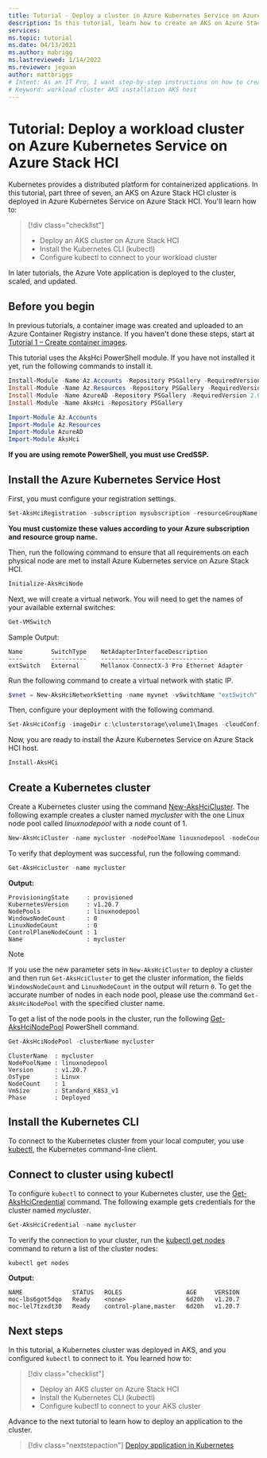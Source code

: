 ```yaml
---
title: Tutorial - Deploy a cluster in Azure Kubernetes Service on Azure Stack HCI
description: In this tutorial, learn how to create an AKS on Azure Stack HCI cluster and to use kubectl to connect to the Kubernetes master node.
services: 
ms.topic: tutorial
ms.date: 04/13/2021
ms.author: mabrigg 
ms.lastreviewed: 1/14/2022
ms.reviewer: jeguan
author: mattbriggs
# Intent: As an IT Pro, I want step-by-step instructions on how to create an AKS Azure Stack HCI cluster and use kubect1 so I can connect to the Kubernetes master node.
# Keyword: workload cluster AKS installation AKS host
---
```


# Tutorial: Deploy a workload cluster on Azure Kubernetes Service on Azure Stack HCI

Kubernetes provides a distributed platform for containerized applications. In this tutorial, part three of seven, an AKS on Azure Stack HCI cluster is deployed in Azure Kubernetes Service on Azure Stack HCI. You'll learn how to:

> [!div class="checklist"]
> * Deploy an AKS cluster on Azure Stack HCI 
> * Install the Kubernetes CLI (kubectl)
> * Configure kubectl to connect to your workload cluster

In later tutorials, the Azure Vote application is deployed to the cluster, scaled, and updated.

## Before you begin

In previous tutorials, a container image was created and uploaded to an Azure Container Registry instance. If you haven't done these steps, start at [Tutorial 1 – Create container images](tutorial-kubernetes-prepare-application.md).

This tutorial uses the AksHci PowerShell module. If you have not installed it yet, run the following commands to install it.

```powershell
Install-Module -Name Az.Accounts -Repository PSGallery -RequiredVersion 2.2.4
Install-Module -Name Az.Resources -Repository PSGallery -RequiredVersion 3.2.0
Install-Module -Name AzureAD -Repository PSGallery -RequiredVersion 2.0.2.128
Install-Module -Name AksHci -Repository PSGallery
```

```powershell
Import-Module Az.Accounts
Import-Module Az.Resources
Import-Module AzureAD
Import-Module AksHci
```
**If you are using remote PowerShell, you must use CredSSP.** 

## Install the Azure Kubernetes Service Host

First, you must configure your registration settings.

```powershell
Set-AksHciRegistration -subscription mysubscription -resourceGroupName myresourcegroup
```
**You must customize these values according to your Azure subscription and resource group name.**

Then, run the following command to ensure that all requirements on each physical node are met to install Azure Kubernetes service on Azure Stack HCI.

```powershell
Initialize-AksHciNode
```

Next, we will create a virtual network. You will need to get the names of your available external switches:

```powershell
Get-VMSwitch
```

Sample Output:
```output
Name        SwitchType    NetAdapterInterfaceDescription
----        ----------    ------------------------------
extSwitch   External      Mellanox ConnectX-3 Pro Ethernet Adapter
```

Run the following command to create a virtual network with static IP.

```powershell
$vnet = New-AksHciNetworkSetting -name myvnet -vSwitchName "extSwitch" -macPoolName myMacPool -k8sNodeIpPoolStart "172.16.10.0" -k8sNodeIpPoolEnd "172.16.10.255" -vipPoolStart "172.16.255.0" -vipPoolEnd "172.16.255.254" -ipAddressPrefix "172.16.0.0/16" -gateway "172.16.0.1" -dnsServers "172.16.0.1" -vlanId 9
```

Then, configure your deployment with the following command.

```powershell
Set-AksHciConfig -imageDir c:\clusterstorage\volume1\Images -cloudConfigLocation c:\clusterstorage\volume1\Config -vnet $vnet -cloudservicecidr "172.16.10.10/16" 
```

Now, you are ready to install the Azure Kubernetes Service on Azure Stack HCI host.

```powershell
Install-AksHCi
```

## Create a Kubernetes cluster

Create a Kubernetes cluster using the command [New-AksHciCluster](./reference/ps/new-akshcicluster.md). The following example creates a cluster named *mycluster* with the one Linux node pool called *linuxnodepool* with a node count of 1.

```powershell
New-AksHciCluster -name mycluster -nodePoolName linuxnodepool -nodeCount 1
```

To verify that deployment was successful, run the following command.

```powershell
Get-AksHcicluster -name mycluster
```

**Output:**
```
ProvisioningState     : provisioned
KubernetesVersion     : v1.20.7
NodePools             : linuxnodepool
WindowsNodeCount      : 0
LinuxNodeCount        : 0
ControlPlaneNodeCount : 1
Name                  : mycluster

```

> [!NOTE]
> If you use the new parameter sets in `New-AksHciCluster` to deploy a cluster and then run `Get-AksHciCluster` to get the cluster information, the fields `WindowsNodeCount` and `LinuxNodeCount` in the output will return `0`. To get the accurate number of nodes in each node pool, please use the command `Get-AksHciNodePool` with the specified cluster name. 

To get a list of the node pools in the cluster, run the following [Get-AksHciNodePool](./reference/ps/get-akshcinodepool.md) PowerShell command.

```powershell
Get-AksHciNodePool -clusterName mycluster
```

```output
ClusterName  : mycluster
NodePoolName : linuxnodepool
Version      : v1.20.7
OsType       : Linux
NodeCount    : 1
VmSize       : Standard_K8S3_v1
Phase        : Deployed
```

## Install the Kubernetes CLI

To connect to the Kubernetes cluster from your local computer, you use [kubectl][kubectl], the Kubernetes command-line client.


## Connect to cluster using kubectl

To configure `kubectl` to connect to your Kubernetes cluster, use the [Get-AksHciCredential](./reference/ps/get-akshcicredential.md) command. The following example gets credentials for the cluster named *mycluster*.

```powershell
Get-AksHciCredential -name mycluster
```

To verify the connection to your cluster, run the [kubectl get nodes][kubectl-get] command to return a list of the cluster nodes:

```
kubectl get nodes
```

**Output:**
```
NAME              STATUS   ROLES                  AGE     VERSION
moc-lbs6got5dqo   Ready    <none>                 6d20h   v1.20.7
moc-lel7tzxdt30   Ready    control-plane,master   6d20h   v1.20.7
```

## Next steps

In this tutorial, a Kubernetes cluster was deployed in AKS, and you configured `kubectl` to connect to it. You learned how to:

> [!div class="checklist"]
> * Deploy an AKS cluster on Azure Stack HCI
> * Install the Kubernetes CLI (kubectl)
> * Configure kubectl to connect to your AKS cluster

Advance to the next tutorial to learn how to deploy an application to the cluster.

> [!div class="nextstepaction"]
> [Deploy application in Kubernetes](tutorial-kubernetes-deploy-application.md)

<!-- LINKS - external -->
[kubectl]: https://kubernetes.io/docs/user-guide/kubectl/
[kubectl-get]: https://kubernetes.io/docs/reference/generated/kubectl/kubectl-commands#get

<!-- LINKS - internal -->

